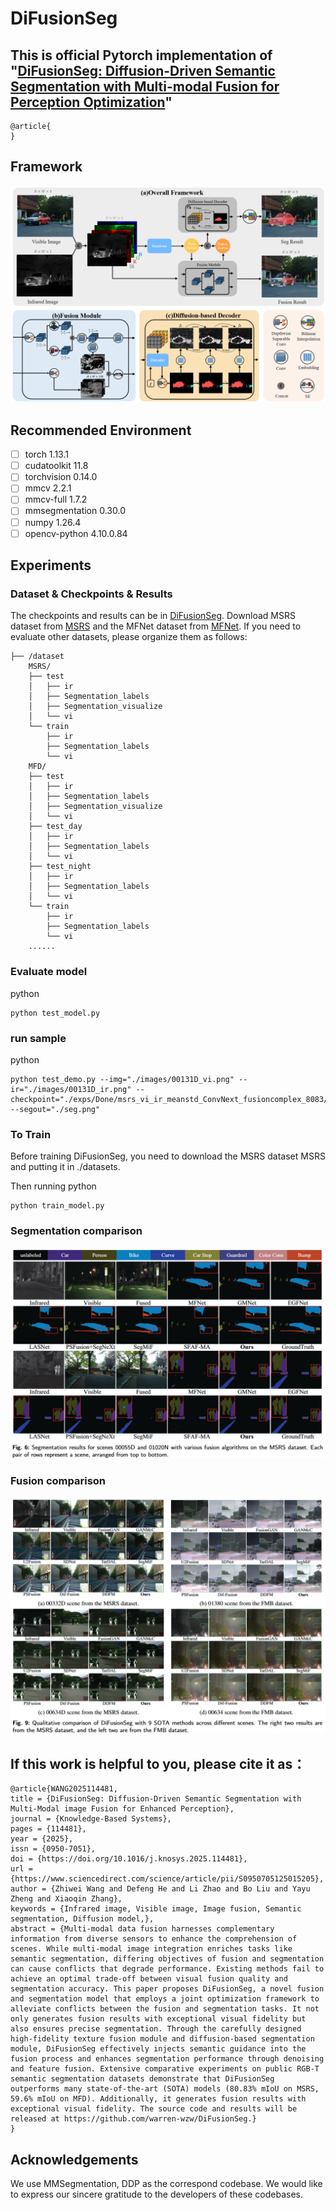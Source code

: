 # DiFusionSeg
This is official Pytorch implementation of "[DiFusionSeg: Diffusion-Driven Semantic Segmentation with Multi-modal Fusion for Perception Optimization]()"
 - 
```
@article{
}
```
## Framework
![image](./images/model_arch.png)

## Recommended Environment
 - [ ] torch  1.13.1
 - [ ] cudatoolkit 11.8
 - [ ] torchvision 0.14.0
 - [ ] mmcv  2.2.1
 - [ ] mmcv-full 1.7.2
 - [ ] mmsegmentation 0.30.0
 - [ ] numpy  1.26.4
 - [ ] opencv-python 4.10.0.84

## Experiments 
### Dataset & Checkpoints & Results
The checkpoints and results can be in [DiFusionSeg](https://www.dropbox.com/scl/fo/zjbyp7pml54epiz8wg4gj/AIGFfGfG8Ea_XU25WwyxQno?rlkey=1ywmahphox5f4kdqfrr8h1234&st=mag0vanh&dl=0). Download MSRS dataset from [MSRS](https://pan.baidu.com/s/18q_3IEHKZ48YBy2PzsOtRQ?pwd=MSRS) and the MFNet dataset from [MFNet](https://www.mi.t.u-tokyo.ac.jp/static/projects/mil_multispectral/).
If you need to evaluate other datasets, please organize them as follows:
```
├── /dataset
    MSRS/
    ├── test
    │   ├── ir
    │   ├── Segmentation_labels
    │   ├── Segmentation_visualize
    │   └── vi
    └── train
        ├── ir
        ├── Segmentation_labels
        └── vi
    MFD/
    ├── test
    │   ├── ir
    │   ├── Segmentation_labels
    │   ├── Segmentation_visualize
    │   └── vi
    ├── test_day
    │   ├── ir
    │   ├── Segmentation_labels
    │   └── vi
    ├── test_night
    │   ├── ir
    │   ├── Segmentation_labels
    │   └── vi
    └── train
        ├── ir
        ├── Segmentation_labels
        └── vi
    ......
```
### Evaluate model
python
```
python test_model.py
```
### run sample
python
```
python test_demo.py --img="./images/00131D_vi.png" --ir="./images/00131D_ir.png" --checkpoint="./exps/Done/msrs_vi_ir_meanstd_ConvNext_fusioncomplex_8083/best.pth" --segout="./seg.png"
```
### To Train
Before training DiFusionSeg, you need to download the MSRS dataset MSRS and putting it in ./datasets.

Then running 
python
```
python train_model.py
```
### Segmentation comparison
![image](./images/seg.png)
### Fusion comparison
![image](./images/fusion.png)
## If this work is helpful to you, please cite it as：
```
@article{WANG2025114481,
title = {DiFusionSeg: Diffusion-Driven Semantic Segmentation with Multi-Modal image Fusion for Enhanced Perception},
journal = {Knowledge-Based Systems},
pages = {114481},
year = {2025},
issn = {0950-7051},
doi = {https://doi.org/10.1016/j.knosys.2025.114481},
url = {https://www.sciencedirect.com/science/article/pii/S0950705125015205},
author = {Zhiwei Wang and Defeng He and Li Zhao and Bo Liu and Yayu Zheng and Xiaoqin Zhang},
keywords = {Infrared image, Visible image, Image fusion, Semantic segmentation, Diffusion model,},
abstract = {Multi-modal data fusion harnesses complementary information from diverse sensors to enhance the comprehension of scenes. While multi-modal image integration enriches tasks like semantic segmentation, differing objectives of fusion and segmentation can cause conflicts that degrade performance. Existing methods fail to achieve an optimal trade-off between visual fusion quality and segmentation accuracy. This paper proposes DiFusionSeg, a novel fusion and segmentation model that employs a joint optimization framework to alleviate conflicts between the fusion and segmentation tasks. It not only generates fusion results with exceptional visual fidelity but also ensures precise segmentation. Through the carefully designed high-fidelity texture fusion module and diffusion-based segmentation module, DiFusionSeg effectively injects semantic guidance into the fusion process and enhances segmentation performance through denoising and feature fusion. Extensive comparative experiments on public RGB-T semantic segmentation datasets demonstrate that DiFusionSeg outperforms many state-of-the-art (SOTA) models (80.83% mIoU on MSRS, 59.6% mIoU on MFD). Additionally, it generates fusion results with exceptional visual fidelity. The source code and results will be released at https://github.com/warren-wzw/DiFusionSeg.}
}
```
## Acknowledgements
We use MMSegmentation, DDP as the correspond codebase. We would like to express our sincere gratitude to the developers of these codebases.